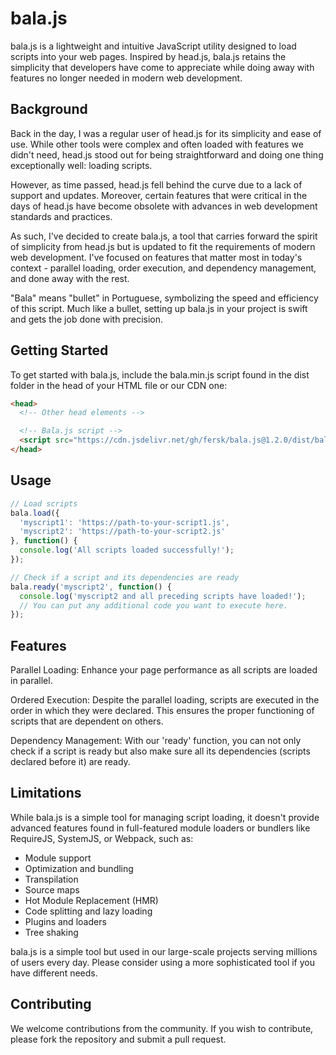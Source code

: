 # bala.js

bala.js is a lightweight and intuitive JavaScript utility designed to load scripts into your web pages. Inspired by head.js, bala.js retains the simplicity that developers have come to appreciate while doing away with features no longer needed in modern web development.

## Background

Back in the day, I was a regular user of head.js for its simplicity and ease of use. While other tools were complex and often loaded with features we didn't need, head.js stood out for being straightforward and doing one thing exceptionally well: loading scripts.

However, as time passed, head.js fell behind the curve due to a lack of support and updates. Moreover, certain features that were critical in the days of head.js have become obsolete with advances in web development standards and practices.

As such, I've decided to create bala.js, a tool that carries forward the spirit of simplicity from head.js but is updated to fit the requirements of modern web development. I've focused on features that matter most in today's context - parallel loading, order execution, and dependency management, and done away with the rest.

"Bala" means "bullet" in Portuguese, symbolizing the speed and efficiency of this script. Much like a bullet, setting up bala.js in your project is swift and gets the job done with precision.

## Getting Started

To get started with bala.js, include the bala.min.js script found in the dist folder in the head of your HTML file or our CDN one:

```html
<head>
  <!-- Other head elements -->

  <!-- Bala.js script -->
  <script src="https://cdn.jsdelivr.net/gh/fersk/bala.js@1.2.0/dist/bala.min.js"></script>
</head>
```
## Usage

```javascript
// Load scripts
bala.load({
  'myscript1': 'https://path-to-your-script1.js',
  'myscript2': 'https://path-to-your-script2.js'
}, function() {
  console.log('All scripts loaded successfully!');
});

// Check if a script and its dependencies are ready
bala.ready('myscript2', function() {
  console.log('myscript2 and all preceding scripts have loaded!');
  // You can put any additional code you want to execute here.
});
```

## Features
Parallel Loading: Enhance your page performance as all scripts are loaded in parallel.

Ordered Execution: Despite the parallel loading, scripts are executed in the order in which they were declared. This ensures the proper functioning of scripts that are dependent on others.

Dependency Management: With our 'ready' function, you can not only check if a script is ready but also make sure all its dependencies (scripts declared before it) are ready.

## Limitations
While bala.js is a simple tool for managing script loading, it doesn't provide advanced features found in full-featured module loaders or bundlers like RequireJS, SystemJS, or Webpack, such as:

* Module support
* Optimization and bundling
* Transpilation
* Source maps
* Hot Module Replacement (HMR)
* Code splitting and lazy loading
* Plugins and loaders
* Tree shaking

bala.js is a simple tool but used in our large-scale projects serving millions of users every day. Please consider using a more sophisticated tool if you have different needs.

## Contributing
We welcome contributions from the community. If you wish to contribute, please fork the repository and submit a pull request.


